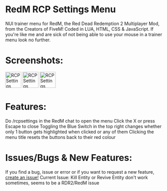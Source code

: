 # RedM RCP Settings Menu
NUI trainer menu for RedM, the Red Dead Redemption 2 Multiplayer Mod, from the Creators of FiveM! Coded in LUA, HTML, CSS &amp; JavaScript.
If you're like me and are sick of not being able to use your mouse in a trainer menu look no further.
# Screenshots:
<img src="https://www.rcpisawesome.co.uk/dev/RedmRCPsettings/1.png" alt="RCP Settings Menu 1" width="50">
<img src="https://www.rcpisawesome.co.uk/dev/RedmRCPsettings/2.png" alt="RCP Settings Menu 2" width="50">
<img src="https://www.rcpisawesome.co.uk/dev/RedmRCPsettings/3.png" alt="RCP Settings Menu 3" width="50">

# Features:
Do /rcpsettings in the RedM chat to open the menu
Click the X or press Escape to close
Toggling the Blue Switch in the top right changes whether only 1 button gets highlighted when clicked or any of them
Clicking the menu title resets the buttons back to their red colour

# Issues/Bugs &amp; New Features:
If you find a bug, issue or error or if you want to request a new feature, [create an issue!](https://github.com/RCPisAwesome/RedmRCPsettings/issues)
Current Issue: Kill Entity or Revive Entity don't work sometimes, seems to be a RDR2/RedM issue
